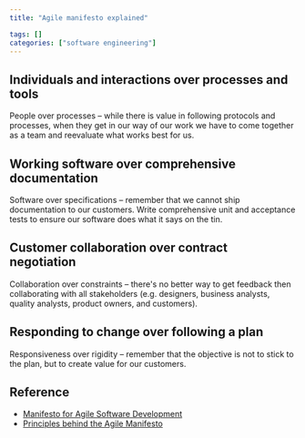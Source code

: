 ```yaml
---
title: "Agile manifesto explained"

tags: []
categories: ["software engineering"]
---
```


## Individuals and interactions over processes and tools

People over processes – while there is value in following protocols and processes, when they get in our way of our work we have to come together as a team and reevaluate what works best for us.

## Working software over comprehensive documentation

Software over specifications – remember that we cannot ship documentation to our customers. Write comprehensive unit and acceptance tests to ensure our software does what it says on the tin.

## Customer collaboration over contract negotiation

Collaboration over constraints – there's no better way to get feedback then collaborating with all stakeholders (e.g. designers, business analysts, quality analysts, product owners, and customers).

## Responding to change over following a plan

Responsiveness over rigidity – remember that the objective is not to stick to the plan, but to create value for our customers.

## Reference

- [Manifesto for Agile Software Development ](https://agilemanifesto.org/)
- [Principles behind the Agile Manifesto](https://agilemanifesto.org/principles.html)